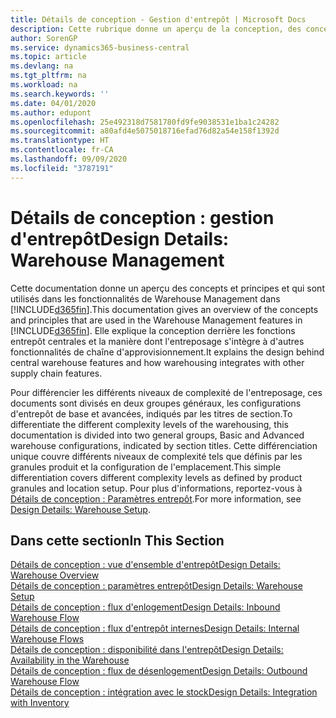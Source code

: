 ```yaml
---
title: Détails de conception - Gestion d'entrepôt | Microsoft Docs
description: Cette rubrique donne un aperçu de la conception, des concepts et des principes associés aux fonctionnalités de gestion d'entrepôt dans Business Central.
author: SorenGP
ms.service: dynamics365-business-central
ms.topic: article
ms.devlang: na
ms.tgt_pltfrm: na
ms.workload: na
ms.search.keywords: ''
ms.date: 04/01/2020
ms.author: edupont
ms.openlocfilehash: 25e492318d7581780fd9fe9038531e1ba1c24282
ms.sourcegitcommit: a80afd4e5075018716efad76d82a54e158f1392d
ms.translationtype: HT
ms.contentlocale: fr-CA
ms.lasthandoff: 09/09/2020
ms.locfileid: "3787191"
---
```

# <a name="design-details-warehouse-management"></a><span data-ttu-id="5f201-103">Détails de conception : gestion d'entrepôt</span><span class="sxs-lookup"><span data-stu-id="5f201-103">Design Details: Warehouse Management</span></span>
<span data-ttu-id="5f201-104">Cette documentation donne un aperçu des concepts et principes et qui sont utilisés dans les fonctionnalités de Warehouse Management dans [!INCLUDE[d365fin](includes/d365fin_md.md)].</span><span class="sxs-lookup"><span data-stu-id="5f201-104">This documentation gives an overview of the concepts and principles that are used in the Warehouse Management features in [!INCLUDE[d365fin](includes/d365fin_md.md)].</span></span> <span data-ttu-id="5f201-105">Elle explique la conception derrière les fonctions entrepôt centrales et la manière dont l'entreposage s'intègre à d'autres fonctionnalités de chaîne d'approvisionnement.</span><span class="sxs-lookup"><span data-stu-id="5f201-105">It explains the design behind central warehouse features and how warehousing integrates with other supply chain features.</span></span>  

<span data-ttu-id="5f201-106">Pour différencier les différents niveaux de complexité de l'entreposage, ces documents sont divisés en deux groupes généraux, les configurations d'entrepôt de base et avancées, indiqués par les titres de section.</span><span class="sxs-lookup"><span data-stu-id="5f201-106">To differentiate the different complexity levels of the warehousing, this documentation is divided into two general groups, Basic and Advanced warehouse configurations, indicated by section titles.</span></span> <span data-ttu-id="5f201-107">Cette différenciation unique couvre différents niveaux de complexité tels que définis par les granules produit et la configuration de l'emplacement.</span><span class="sxs-lookup"><span data-stu-id="5f201-107">This simple differentiation covers different complexity levels as defined by product granules and location setup.</span></span> <span data-ttu-id="5f201-108">Pour plus d'informations, reportez\-vous à [Détails de conception : Paramètres entrepôt](design-details-warehouse-setup.md).</span><span class="sxs-lookup"><span data-stu-id="5f201-108">For more information, see [Design Details: Warehouse Setup](design-details-warehouse-setup.md).</span></span>  

## <a name="in-this-section"></a><span data-ttu-id="5f201-109">Dans cette section</span><span class="sxs-lookup"><span data-stu-id="5f201-109">In This Section</span></span>  
[<span data-ttu-id="5f201-110">Détails de conception : vue d'ensemble d'entrepôt</span><span class="sxs-lookup"><span data-stu-id="5f201-110">Design Details: Warehouse Overview</span></span>](design-details-warehouse-overview.md)  
[<span data-ttu-id="5f201-111">Détails de conception : paramètres entrepôt</span><span class="sxs-lookup"><span data-stu-id="5f201-111">Design Details: Warehouse Setup</span></span>](design-details-warehouse-setup.md)  
[<span data-ttu-id="5f201-112">Détails de conception : flux d'enlogement</span><span class="sxs-lookup"><span data-stu-id="5f201-112">Design Details: Inbound Warehouse Flow</span></span>](design-details-inbound-warehouse-flow.md)  
[<span data-ttu-id="5f201-113">Détails de conception : flux d'entrepôt internes</span><span class="sxs-lookup"><span data-stu-id="5f201-113">Design Details: Internal Warehouse Flows</span></span>](design-details-internal-warehouse-flows.md)  
[<span data-ttu-id="5f201-114">Détails de conception : disponibilité dans l'entrepôt</span><span class="sxs-lookup"><span data-stu-id="5f201-114">Design Details: Availability in the Warehouse</span></span>](design-details-availability-in-the-warehouse.md)  
[<span data-ttu-id="5f201-115">Détails de conception : flux de désenlogement</span><span class="sxs-lookup"><span data-stu-id="5f201-115">Design Details: Outbound Warehouse Flow</span></span>](design-details-outbound-warehouse-flow.md)  
[<span data-ttu-id="5f201-116">Détails de conception : intégration avec le stock</span><span class="sxs-lookup"><span data-stu-id="5f201-116">Design Details: Integration with Inventory</span></span>](design-details-integration-with-inventory.md)
